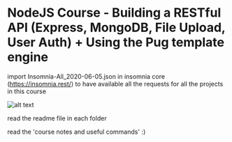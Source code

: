 # NodeJS Course - Building a RESTful API (Express, MongoDB, File Upload, User Auth) + Using the Pug template engine

import Insomnia-All_2020-06-05.json in insomnia core (https://insomnia.rest/) to have available all the requests for all the projects in this course

![alt text](https://1.bp.blogspot.com/-pfbfhD3OiD4/XtrKKQe-wfI/AAAAAAAAAVk/BmXg51CG_W8JL0BpGap-PVbNHjt03VIXwCLcBGAsYHQ/s1600/insomnia.JPG)

read the readme file in each folder

read the 'course notes and useful commands' :)